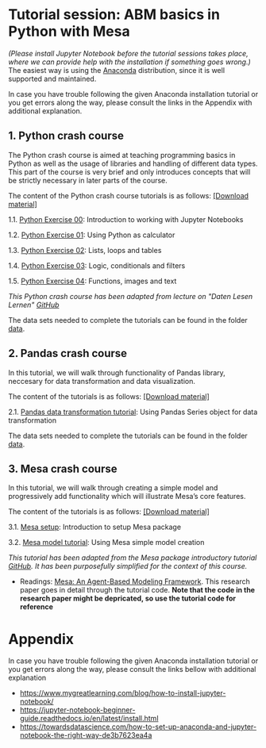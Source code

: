 # **Tutorial session: ABM basics in Python with Mesa**

*(Please install Jupyter Notebook before the tutorial sessions takes place, where we can provide help with the installation if something goes wrong.)* The easiest way is using the [Anaconda](https://jupyter-notebook-beginner-guide.readthedocs.io/en/latest/install.html) distribution, since it is well supported and maintained.

In case you have trouble following the given Anaconda installation tutorial or you get errors along the way, please consult the links in the Appendix with additional explanation.

## 1. Python crash course

The Python crash course is aimed at teaching programming basics in Python as well as the usage of libraries and handling of different data types. This part of the course is very brief and only introduces concepts that will be strictly necessary in later parts of the course. 

The content of the Python crash course tutorials is as follows: [[Download material]](https://downgit.github.io/#/home?url=https://github.com/dgarcia-eu/ComputationalModellingSocialSystems/tree/main/Exercise_00_Tut/python_introduction)

1.1. [Python Exercise 00](https://github.com/dgarcia-eu/ComputationalModellingSocialSystems/tree/main/Exercise_00_Tut/python_introduction/00_exercise): Introduction to working with Jupyter Notebooks 

1.2. [Python Exercise 01](https://github.com/dgarcia-eu/ComputationalModellingSocialSystems/tree/main/Exercise_00_Tut/python_introduction/01_exercise): Using Python as calculator

1.3. [Python Exercise 02](https://github.com/dgarcia-eu/ComputationalModellingSocialSystems/tree/main/Exercise_00_Tut/python_introduction/02_exercise): Lists, loops and tables

1.4. [Python Exercise 03](https://github.com/dgarcia-eu/ComputationalModellingSocialSystems/tree/main/Exercise_00_Tut/python_introduction/03_exercise): Logic, conditionals and filters

1.5. [Python Exercise 04](https://github.com/dgarcia-eu/ComputationalModellingSocialSystems/tree/main/Exercise_00_Tut/python_introduction/04_exercise): Functions, images and text

_This Python crash course has been adapted from lecture on "Daten Lesen Lernen" [GitHub](https://github.com/Daten-Lesen-Lernen/daten-lesen-lernen-lecture)_

The data sets needed to complete the tutorials can be found in the folder [data](https://github.com/dgarcia-eu/ComputationalModellingSocialSystems/tree/main/Exercise_00_Tut/python_introduction/data).

## 2. Pandas crash course

In this tutorial, we will walk through functionality of Pandas library, neccesary for data transformation and data visualization.

The content of the tutorials is as follows: [[Download material]](https://downgit.github.io/#/home?url=https://github.com/dgarcia-eu/ComputationalModellingSocialSystems/tree/main/Exercise_00_Tut/pandas_introduction)

2.1. [Pandas data transformation tutorial](https://github.com/dgarcia-eu/ComputationalModellingSocialSystems-Solutions/blob/master/01_basics/pandas_introduction/pandas_introductory_tutorial_data.ipynb): Using Pandas Series object for data transformation

The data sets needed to complete the tutorials can be found in the folder [data](https://github.com/dgarcia-eu/ComputationalModellingSocialSystems-Solutions/tree/master/01_basics/pandas_introduction/data).


## 3. Mesa crash course

In this tutorial, we will walk through creating a simple model and progressively add functionality which will illustrate Mesa’s core features.

The content of the tutorials is as follows: [[Download material]](https://downgit.github.io/#/home?url=https://github.com/dgarcia-eu/ComputationalModellingSocialSystems/tree/main/Exercise_00_Tut/mesa_introduction)

3.1. [Mesa setup](https://github.com/dgarcia-eu/ComputationalModellingSocialSystems-Solutions/blob/master/01_basics/mesa_introduction/mesa_setup_tutorial.ipynb): Introduction to setup Mesa package

3.2. [Mesa model tutorial](https://github.com/dgarcia-eu/ComputationalModellingSocialSystems-Solutions/blob/master/01_basics/mesa_introduction/mesa_introductory_tutorial_complete.ipynb): Using Mesa simple model creation

_This tutorial has been adapted from the Mesa package introductory tutorial [GitHub](https://github.com/projectmesa/mesa/blob/main/docs/tutorials/intro_tutorial.rst). It has been purposefully simplified for the context of this course._

- Readings: [Mesa: An Agent-Based Modeling Framework](https://www.researchgate.net/profile/Jacqueline-Kazil/publication/328774079_Mesa_An_Agent-Based_Modeling_Framework/links/5cc7632192851c8d220e5897/Mesa-An-Agent-Based-Modeling-Framework.pdf). This research paper goes in detail through the tutorial code. **Note that the code in the research paper might be depricated, so use the tutorial code for reference**

# Appendix

In case you have trouble following the given Anaconda installation tutorial or you get errors along the way, please consult the links bellow with additional explanation

- https://www.mygreatlearning.com/blog/how-to-install-jupyter-notebook/
- https://jupyter-notebook-beginner-guide.readthedocs.io/en/latest/install.html
- https://towardsdatascience.com/how-to-set-up-anaconda-and-jupyter-notebook-the-right-way-de3b7623ea4a
